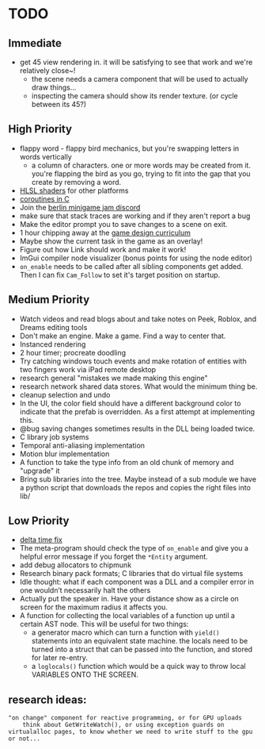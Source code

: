 # TODO

## Immediate

- get 45 view rendering in. it will be satisfying to see that work and we're relatively close~!
    - the scene needs a camera component that will be used to actually draw things...
    - inspecting the camera should show its render texture. (or cycle between its 45?)

## High Priority
- flappy word - flappy bird mechanics, but you're swapping letters in words vertically
    - a column of characters. one or more words may be created from it. you're flapping the bird as you go, trying to fit into the gap that you create by removing a word.
- [HLSL shaders](https://github.com/microsoft/ShaderConductor) for other platforms
- [coroutines in C](https://www.chiark.greenend.org.uk/~sgtatham/coroutines.html)
- Join the [berlin minigame jam discord](https://discord.gg/evM44ns)
- make sure that stack traces are working and if they aren't report a bug
- Make the editor prompt you to save changes to a scene on exit.
- 1 hour chipping away at the [game design curriculum](https://www.riotgames.com/en/urf-academy/curriculum-guide)
- Maybe show the current task in the game as an overlay!
- Figure out how Link should work and make it work!
- ImGui compiler node visualizer (bonus points for using the node editor)
- `on_enable` needs to be called after all sibling components get added. Then I
  can fix `Cam_Follow` to set it's target position on startup.

## Medium Priority
- Watch videos and read blogs about and take notes on Peek, Roblox, and Dreams editing tools
- Don't make an engine. Make a game. Find a way to center that.
- Instanced rendering
- 2 hour timer; procreate doodling
- Try catching windows touch events and make rotation of entities with two fingers work via iPad remote desktop
- research general "mistakes we made making this engine"
- research network shared data stores. What would the minimum thing be.
- cleanup selection and undo
- In the UI, the color field should have a different background color to
  indicate that the prefab is overridden. As a first attempt at implementing
  this.
- @bug saving changes sometimes results in the DLL being loaded twice.
- C library job systems
- Temporal anti-aliasing implementation 
- Motion blur implementation
- A function to take the type info from an old chunk of memory and "upgrade" it
- Bring sub libraries into the tree. Maybe instead of a sub module we have a
  python script that downloads the repos and copies the right files into lib/

## Low Priority
- [delta time fix](https://blogs.unity3d.com/2020/10/01/fixing-time-deltatime-in-unity-2020-2-for-smoother-gameplay-what-did-it-take/)
- The meta-program should check the type of `on_enable` and give you a helpful
  error message if you forget the `*Entity` argument.
- add debug allocators to chipmunk
- Research binary pack formats; C libraries that do virtual file systems
- Idle thought: what if each component was a DLL and a compiler error in one
  wouldn’t necessarily halt the others
- Actually put the speaker in. Have your distance show as a circle on screen
  for the maximum radius it affects you.
- A function for collecting the local variables of a function up until a
  certain AST node. This will be useful for two things:
    - a generator macro which can turn a function with `yield()` statements
      into an equivalent state machine. the locals need to be turned into a
      struct that can be passed into the function, and stored for later
      re-entry.
    - a `loglocals()` function which would be a quick way to throw local
      VARIABLES ONTO THE SCREEN.


## research ideas:
    "on change" component for reactive programming, or for GPU uploads
        think about GetWriteWatch(), or using exception guards on virtualalloc pages, to know whether we need to write stuff to the gpu or not...


